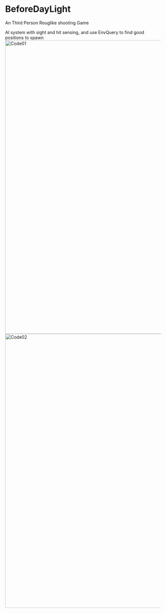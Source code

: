 # BeforeDayLight
An Third Person Rouglike shooting Game

AI system with sight and hit sensing, and use EnvQuery to find good positions to spawn
<img width="951" alt="Code01" src="https://github.com/Lrc123/BeforeDayLight/assets/18483111/d19658e4-90d6-4058-aafe-953b7ece6700">
<img width="888" alt="Code02" src="https://github.com/Lrc123/BeforeDayLight/assets/18483111/97477b99-bfbb-49d8-8f01-64b4de27af19">
